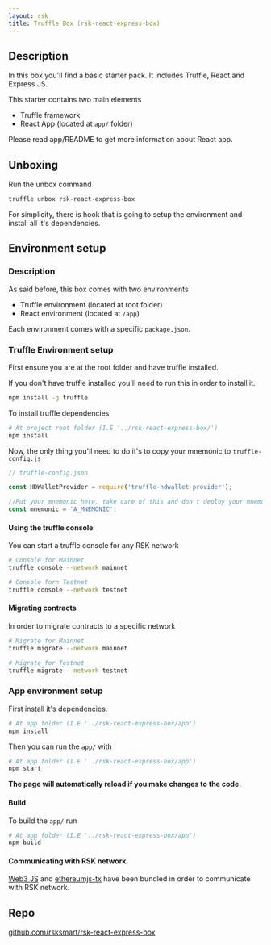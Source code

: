```yaml
---
layout: rsk
title: Truffle Box (rsk-react-express-box)
---
```


## Description

In this box you'll find a basic starter pack. It includes Truffle, React and Express JS.

This starter contains two main elements

- Truffle framework 
- React App (located at `app/` folder)

Please read app/README to get more information about React app.

## Unboxing

Run the unbox command

```bash
truffle unbox rsk-react-express-box
```

For simplicity, there is hook that is going to setup the environment and install all it's dependencies.

## Environment setup

### Description

As said before, this box comes with two environments

- Truffle environment (located at root folder)
- React environment (located at `/app`)

Each environment comes with a specific `package.json`.

### Truffle Environment setup

First ensure you are at the root folder and have truffle installed. 

If you don't have truffle installed you'll need to run this in order to install it.

```bash
npm install -g truffle
```

To install truffle dependencies 

```bash
# At project root folder (I.E '../rsk-react-express-box/')
npm install
```

Now, the only thing you'll need to do it's to copy your mnemonic to `truffle-config.js`

```js
// truffle-config.json

const HDWalletProvider = require('truffle-hdwallet-provider');

//Put your mnemonic here, take care of this and don't deploy your mnemonic into production!
const mnemonic = 'A_MNEMONIC';
```

#### Using the truffle console

You can start a truffle console for any RSK network

```bash
# Console for Mainnet
truffle console --network mainnet

# Console forn Testnet
truffle console --network testnet
```

#### Migrating contracts

In order to migrate contracts to a specific network

```bash
# Migrate for Mainnet
truffle migrate --network mainnet

# Migrate for Testnet
truffle migrate --network testnet
```

### App environment setup

First install it's dependencies.

```bash
# At app folder (I.E '../rsk-react-express-box/app')
npm install
```

Then you can run the `app/` with

```bash
# At app folder (I.E '../rsk-react-express-box/app')
npm start
```

**The page will automatically reload if you make changes to the code.**

#### Build

To build the `app/` run 

```bash
# At app folder (I.E '../rsk-react-express-box/app')
npm build
```

#### Communicating with RSK network

[Web3 JS](https://web3js.readthedocs.io) and [ethereumjs-tx](https://github.com/ethereumjs/ethereumjs-tx) have been bundled in order to communicate with RSK network.

## Repo

[github.com/rsksmart/rsk-react-express-box](https://github.com/rsksmart/rsk-react-express-box)
